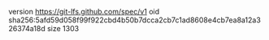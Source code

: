 version https://git-lfs.github.com/spec/v1
oid sha256:5afd59d058f99f922cbd4b50b7dcca2cb7c1ad8608e4cb7ea8a12a326374a18d
size 1303
